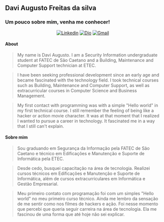 
## Davi Augusto Freitas da silva 
### Um pouco sobre mim, venha me conhecer!

<center>

[![Linkedin](https://img.shields.io/badge/Linkedin-333333?style=for-the-badge&logo=linkedin&logoColor=blue)](https://www.linkedin.com/in/davi-augusto-325393263/)
[![Dio](https://img.shields.io/badge/Dio-333333?style=for-the-badge&logo=salesforce&logoColor=blue)](https://www.dio.me/users/contatodaviaugustof14_66706)
[![Gmail](https://img.shields.io/badge/Gmail-333333?style=for-the-badge&logo=gmail&logoColor=red)](mailto:contatodaviaugustof14@gmail.com)

</center>

#### About
>My name is Davi Augusto. I am a Security Information undergraduate student at FATEC de São Caetano and a Building, Maintenance and Computer Support technician at ETEC.

>I have been seeking professional development since an early age and became fascinated with the technology field. I took technical courses such as Building, Maintenance and Computer Support, as well as extracurricular courses in Computer Science and Business Management.

>My first contact with programming was with a simple "Hello world" in my first technical course. I still remember the feeling of being like a hacker or action movie character. It was at that moment that I realized I wanted to pursue a career in technology. It fascinated me in a way that I still can't explain.

#### Sobre mim
>Sou graduando em Segurança da Informação pela FATEC de São Caetano e técnico em Edificações e Manutenção e Suporte de Informática pela ETEC.

>Desde cedo, busquei capacitação na área de tecnologia. Realizei cursos técnicos em Edificações e Manutenção e Suporte de Informática, além de cursos extracurriculares em Informática e Gestão Empresarial.

>Meu primeiro contato com programação foi com um simples "Hello world" no meu primeiro curso técnico. Ainda me lembro da sensação de me sentir como nos filmes de hackers e ação. Foi nesse momento que percebi que queria seguir carreira na área de tecnologia. Ela me fascinou de uma forma que até hoje não sei explicar.

